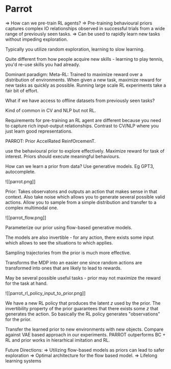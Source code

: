# Parrot

 => How can we pre-train RL agents?
 => Pre-training behavioural priors captures complex IO relationships observed in successful trials from a wide range of previously seen tasks.
 => Can be used to rapidly learn new tasks without impeding exploration.
 
 
 Typically you utilize random exploration, learning to slow learning.
 
 Quite different from how people acquire new skills - learning to play tennis, you'd re-use skills you had already.
 
 Dominant paradigm: Meta-RL: Trained to maximize reward over a distribution of environments. When given a new task, maximize reward for new tasks as quickly as possible. Running large scale RL experiments take a fair bit of effort.
 
 What if we have access to offline datasets from previously seen tasks?
 
 Kind of common in CV and NLP but not RL.
 
 Requirements for pre-training an RL agent are different because you need to capture rich input-output relationships. Contrast to CV/NLP where you just learn good representations.
 
 PARROT: Prior AccelRated ReinfOrcemenT.
 
 use the behavioural prior to explore effectively. Maximize reward for task of interest. Priors should execute meaningful behaviours.
 
 How can we learn a prior from data? Use generative models. Eg GPT3, autocomplete.
 
 ![[parrot.png]]
 
 Prior: Takes observatons and outputs an action that makes sense in that context. Also take noise which allows you to generate several possible valid actions. Allow you to sample from a simple distribution and transfer to a complex multimodal one.
 
 ![[parrot_flow.png]]
 
 Parameterize our prior using flow-based generative models.
 
 The models are also invertible - for any action, there exists some input which allows to see the situations to which applies.
 
 Sampling trajectories from the prior is much more effective.
 
 Transforms the MDP into an easier one since random actions are transformed into ones that are likely to lead to rewards.

May be several possible useful tasks - prior may not maximize the reward for the task at hand.

![[parrot_rl_policy_input_to_prior.png]]

We have a new RL policy that produces the latent $z$ used by the prior. The invertibility property of the prior guarantees that there exists some $z$ that generates the action. So basically the RL policy generates "observations" for the prior.

Transfer the learned prior to new environments with new objects. Compare against VAE based approach in our experiments. PARROT outperforms BC + RL and prior works in hierarhical imitation and RL.

Future Directions:
 => Utilizing flow-based models as priors can lead to safer exploration
 => Optimal architecture for the flow based model.
 => Lifelong learning systems
 
 
